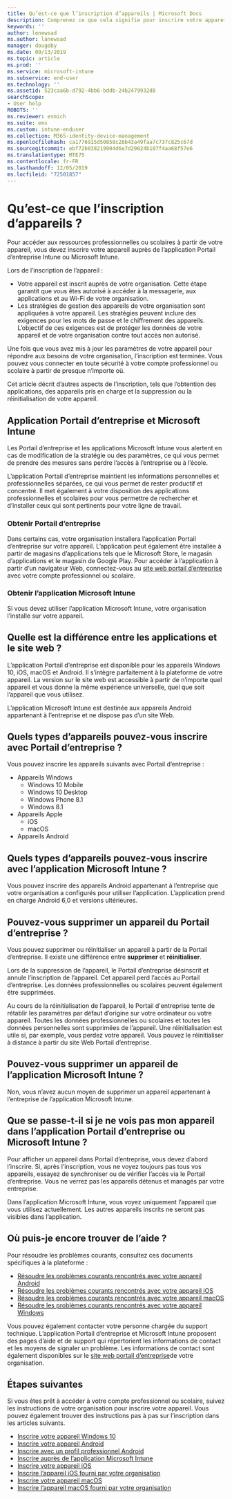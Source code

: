 ```yaml
---
title: Qu’est-ce que l’inscription d’appareils | Microsoft Docs
description: Comprenez ce que cela signifie pour inscrire votre appareil avec l’application Portail d’entreprise et Microsoft Intune.
keywords: ''
author: lenewsad
ms.author: lanewsad
manager: dougeby
ms.date: 09/13/2019
ms.topic: article
ms.prod: ''
ms.service: microsoft-intune
ms.subservice: end-user
ms.technology: ''
ms.assetid: 523caa6b-d792-4bb6-bddb-24b2479932d8
searchScope:
- User help
ROBOTS: ''
ms.reviewer: esmich
ms.suite: ems
ms.custom: intune-enduser
ms.collection: M365-identity-device-management
ms.openlocfilehash: ca1776915d50858c28b43a49faa7c737c825c67d
ms.sourcegitcommit: ebf72b038219904d6e7d20024b107f4aa68f57e6
ms.translationtype: MTE75
ms.contentlocale: fr-FR
ms.lasthandoff: 12/05/2019
ms.locfileid: "72501857"
---
```

# <a name="what-is-device-enrollment"></a>Qu’est-ce que l’inscription d’appareils ?
Pour accéder aux ressources professionnelles ou scolaires à partir de votre appareil, vous devez inscrire votre appareil auprès de l’application Portail d’entreprise Intune ou Microsoft Intune. 

Lors de l’inscription de l’appareil :

* Votre appareil est inscrit auprès de votre organisation. Cette étape garantit que vous êtes autorisé à accéder à la messagerie, aux applications et au Wi-Fi de votre organisation. 
* Les stratégies de gestion des appareils de votre organisation sont appliquées à votre appareil. Les stratégies peuvent inclure des exigences pour les mots de passe et le chiffrement des appareils. L’objectif de ces exigences est de protéger les données de votre appareil et de votre organisation contre tout accès non autorisé.

Une fois que vous avez mis à jour les paramètres de votre appareil pour répondre aux besoins de votre organisation, l’inscription est terminée. Vous pouvez vous connecter en toute sécurité à votre compte professionnel ou scolaire à partir de presque n’importe où.  

Cet article décrit d’autres aspects de l’inscription, tels que l’obtention des applications, des appareils pris en charge et la suppression ou la réinitialisation de votre appareil.  

## <a name="company-portal-and-microsoft-intune-app"></a>Application Portail d’entreprise et Microsoft Intune

Les Portail d’entreprise et les applications Microsoft Intune vous alertent en cas de modification de la stratégie ou des paramètres, ce qui vous permet de prendre des mesures sans perdre l’accès à l’entreprise ou à l’école. 

L’application Portail d’entreprise maintient les informations personnelles et professionnelles séparées, ce qui vous permet de rester productif et concentré. Il met également à votre disposition des applications professionnelles et scolaires pour vous permettre de rechercher et d’installer ceux qui sont pertinents pour votre ligne de travail.  

### <a name="get-company-portal"></a>Obtenir Portail d’entreprise

Dans certains cas, votre organisation installera l’application Portail d’entreprise sur votre appareil. L’application peut également être installée à partir de magasins d’applications tels que le Microsoft Store, le magasin d’applications et le magasin de Google Play. Pour accéder à l’application à partir d’un navigateur Web, connectez-vous au [site web portail d’entreprise](https://go.microsoft.com/fwlink/?linkid=2010980) avec votre compte professionnel ou scolaire.  

### <a name="get-microsoft-intune-app"></a>Obtenir l’application Microsoft Intune

Si vous devez utiliser l’application Microsoft Intune, votre organisation l’installe sur votre appareil.  

## <a name="whats-the-difference-between-the-apps-and-the-website"></a>Quelle est la différence entre les applications et le site web ?
L’application Portail d’entreprise est disponible pour les appareils Windows 10, iOS, macOS et Android. Il s’intègre parfaitement à la plateforme de votre appareil. La version sur le site web est accessible à partir de n’importe quel appareil et vous donne la même expérience universelle, quel que soit l’appareil que vous utilisez. 

L’application Microsoft Intune est destinée aux appareils Android appartenant à l’entreprise et ne dispose pas d’un site Web.  

## <a name="what-kind-of-devices-can-you-enroll-with-company-portal"></a>Quels types d’appareils pouvez-vous inscrire avec Portail d’entreprise ?
Vous pouvez inscrire les appareils suivants avec Portail d’entreprise :  

- Appareils Windows
  - Windows 10 Mobile
  - Windows 10 Desktop
  - Windows Phone 8.1
  - Windows 8.1
- Appareils Apple
    - iOS
    - macOS
- Appareils Android


## <a name="what-kind-of-devices-can-you-enroll-with-the-microsoft-intune-app"></a>Quels types d’appareils pouvez-vous inscrire avec l’application Microsoft Intune ?  
Vous pouvez inscrire des appareils Android appartenant à l’entreprise que votre organisation a configurés pour utiliser l’application. L’application prend en charge Android 6,0 et versions ultérieures. 

## <a name="can-you-remove-a-device-from-the-company-portal"></a>Pouvez-vous supprimer un appareil du Portail d’entreprise ?
Vous pouvez supprimer ou réinitialiser un appareil à partir de la Portail d’entreprise. Il existe une différence entre **supprimer** et **réinitialiser**.

Lors de la suppression de l’appareil, le Portail d’entreprise désinscrit et annule l’inscription de l’appareil. Cet appareil perd l’accès au Portail d’entreprise. Les données professionnelles ou scolaires peuvent également être supprimées. 

Au cours de la réinitialisation de l’appareil, le Portail d'entreprise tente de rétablir les paramètres par défaut d’origine sur votre ordinateur ou votre appareil. Toutes les données professionnelles ou scolaires et toutes les données personnelles sont supprimées de l’appareil. Une réinitialisation est utile si, par exemple, vous perdez votre appareil. Vous pouvez le réinitialiser à distance à partir du site Web Portail d’entreprise.  

## <a name="can-you-remove-a-device-from-the-microsoft-intune-app"></a>Pouvez-vous supprimer un appareil de l’application Microsoft Intune ?
Non, vous n’avez aucun moyen de supprimer un appareil appartenant à l’entreprise de l’application Microsoft Intune.  

## <a name="what-if-i-cant-see-my-device-in-the-company-portal-or-microsoft-intune-app"></a>Que se passe-t-il si je ne vois pas mon appareil dans l’application Portail d’entreprise ou Microsoft Intune ?
Pour afficher un appareil dans Portail d’entreprise, vous devez d’abord l’inscrire. Si, après l’inscription, vous ne voyez toujours pas tous vos appareils, essayez de synchroniser ou de vérifier l’accès via le Portail d’entreprise. Vous ne verrez pas les appareils détenus et managés par votre entreprise.

Dans l’application Microsoft Intune, vous voyez uniquement l’appareil que vous utilisez actuellement. Les autres appareils inscrits ne seront pas visibles dans l’application.  

## <a name="where-else-can-i-go-for-help"></a>Où puis-je encore trouver de l’aide ?  
Pour résoudre les problèmes courants, consultez ces documents spécifiques à la plateforme :  

- [Résoudre les problèmes courants rencontrés avec votre appareil Android](check-compliance-on-your-device-android.md)  
- [Résoudre les problèmes courants rencontrés avec votre appareil iOS](troubleshoot-your-device-ios.md)
- [Résoudre les problèmes courants rencontrés avec votre appareil macOS](troubleshoot-your-device-macos.md)
- [Résoudre les problèmes courants rencontrés avec votre appareil Windows](troubleshoot-your-device-windows.md)

Vous pouvez également contacter votre personne chargée du support technique. L’application Portail d’entreprise et Microsoft Intune proposent des pages d’aide et de support qui répertorient les informations de contact et les moyens de signaler un problème. Les informations de contact sont également disponibles sur le [site web portail d’entreprise](https://go.microsoft.com/fwlink/?linkid=2010980)de votre organisation.  

## <a name="next-steps"></a>Étapes suivantes  

Si vous êtes prêt à accéder à votre compte professionnel ou scolaire, suivez les instructions de votre organisation pour inscrire votre appareil. Vous pouvez également trouver des instructions pas à pas sur l’inscription dans les articles suivants.

* [Inscrire votre appareil Windows 10](enroll-windows-10-device.md)
* [Inscrire votre appareil Android](enroll-device-android-company-portal.md)
* [Inscrire avec un profil professionnel Android](enroll-device-android-work-profile.md)
* [Inscrire auprès de l’application Microsoft Intune](enroll-device-android-microsoft-intune-app.md)
* [Inscrire votre appareil iOS](enroll-your-device-in-intune-ios.md)
* [Inscrire l’appareil iOS fourni par votre organisation](enroll-your-device-dep-ios.md)
* [Inscrire votre appareil macOS](enroll-your-device-in-intune-macos-cp.md)
* [Inscrire l’appareil macOS fourni par votre organisation](enroll-company-device-macos.md)


